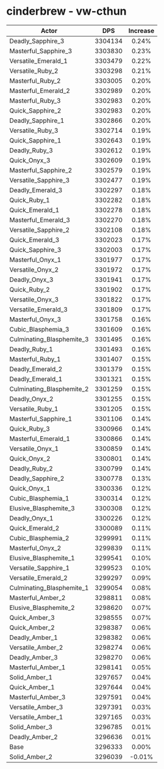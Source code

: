 # cinderbrew - vw-cthun
| Actor | DPS | Increase |
|---|:---:|:---:|
|Deadly_Sapphire_3|3304134|0.24%|
|Masterful_Sapphire_3|3303830|0.23%|
|Versatile_Emerald_1|3303479|0.22%|
|Versatile_Ruby_2|3303298|0.21%|
|Masterful_Ruby_2|3303005|0.20%|
|Masterful_Emerald_2|3302989|0.20%|
|Masterful_Ruby_3|3302983|0.20%|
|Quick_Sapphire_2|3302983|0.20%|
|Deadly_Sapphire_1|3302866|0.20%|
|Versatile_Ruby_3|3302714|0.19%|
|Quick_Sapphire_1|3302643|0.19%|
|Deadly_Ruby_3|3302612|0.19%|
|Quick_Onyx_3|3302609|0.19%|
|Masterful_Sapphire_2|3302579|0.19%|
|Versatile_Sapphire_3|3302477|0.19%|
|Deadly_Emerald_3|3302297|0.18%|
|Quick_Ruby_1|3302282|0.18%|
|Quick_Emerald_1|3302278|0.18%|
|Masterful_Emerald_3|3302270|0.18%|
|Versatile_Sapphire_2|3302108|0.18%|
|Quick_Emerald_3|3302023|0.17%|
|Quick_Sapphire_3|3302003|0.17%|
|Masterful_Onyx_1|3301977|0.17%|
|Versatile_Onyx_2|3301972|0.17%|
|Deadly_Onyx_3|3301941|0.17%|
|Quick_Ruby_2|3301902|0.17%|
|Versatile_Onyx_3|3301822|0.17%|
|Versatile_Emerald_3|3301809|0.17%|
|Masterful_Onyx_3|3301758|0.16%|
|Cubic_Blasphemia_3|3301609|0.16%|
|Culminating_Blasphemite_3|3301495|0.16%|
|Deadly_Ruby_1|3301493|0.16%|
|Masterful_Ruby_1|3301407|0.15%|
|Deadly_Emerald_2|3301379|0.15%|
|Deadly_Emerald_1|3301321|0.15%|
|Culminating_Blasphemite_2|3301259|0.15%|
|Deadly_Onyx_2|3301255|0.15%|
|Versatile_Ruby_1|3301205|0.15%|
|Masterful_Sapphire_1|3301106|0.14%|
|Quick_Ruby_3|3300966|0.14%|
|Masterful_Emerald_1|3300866|0.14%|
|Versatile_Onyx_1|3300859|0.14%|
|Quick_Onyx_2|3300801|0.14%|
|Deadly_Ruby_2|3300799|0.14%|
|Deadly_Sapphire_2|3300778|0.13%|
|Quick_Onyx_1|3300336|0.12%|
|Cubic_Blasphemia_1|3300314|0.12%|
|Elusive_Blasphemite_3|3300308|0.12%|
|Deadly_Onyx_1|3300226|0.12%|
|Quick_Emerald_2|3300089|0.11%|
|Cubic_Blasphemia_2|3299991|0.11%|
|Masterful_Onyx_2|3299839|0.11%|
|Elusive_Blasphemite_1|3299541|0.10%|
|Versatile_Sapphire_1|3299523|0.10%|
|Versatile_Emerald_2|3299297|0.09%|
|Culminating_Blasphemite_1|3299054|0.08%|
|Masterful_Amber_2|3298811|0.08%|
|Elusive_Blasphemite_2|3298620|0.07%|
|Quick_Amber_3|3298555|0.07%|
|Quick_Amber_2|3298387|0.06%|
|Deadly_Amber_1|3298382|0.06%|
|Versatile_Amber_2|3298274|0.06%|
|Deadly_Amber_3|3298270|0.06%|
|Masterful_Amber_1|3298141|0.05%|
|Solid_Amber_1|3297657|0.04%|
|Quick_Amber_1|3297644|0.04%|
|Masterful_Amber_3|3297591|0.04%|
|Versatile_Amber_3|3297391|0.03%|
|Versatile_Amber_1|3297165|0.03%|
|Solid_Amber_3|3296785|0.01%|
|Deadly_Amber_2|3296636|0.01%|
|Base|3296333|0.00%|
|Solid_Amber_2|3296039|-0.01%|

